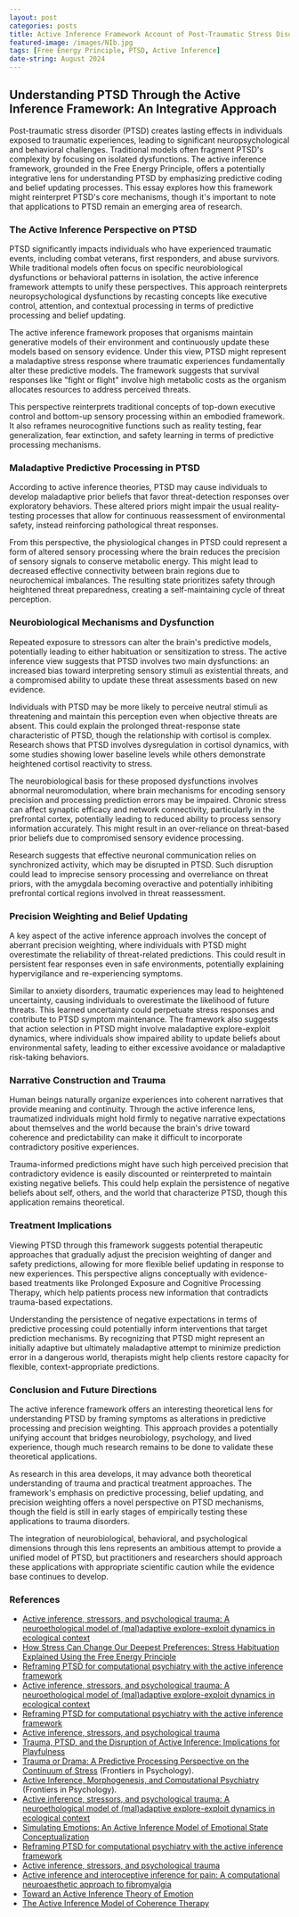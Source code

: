 ```yaml
---
layout: post
categories: posts
title: Active Inference Framework Account of Post-Traumatic Stress Disorder 
featured-image: /images/NIb.jpg
tags: [Free Energy Principle, PTSD, Active Inference]
date-string: August 2024
---
```



## Understanding PTSD Through the Active Inference Framework: An Integrative Approach

Post-traumatic stress disorder (PTSD) creates lasting effects in individuals exposed to traumatic experiences, leading to significant neuropsychological and behavioral challenges. Traditional models often fragment PTSD's complexity by focusing on isolated dysfunctions. The active inference framework, grounded in the Free Energy Principle, offers a potentially integrative lens for understanding PTSD by emphasizing predictive coding and belief updating processes. This essay explores how this framework might reinterpret PTSD's core mechanisms, though it's important to note that applications to PTSD remain an emerging area of research.

### The Active Inference Perspective on PTSD

PTSD significantly impacts individuals who have experienced traumatic events, including combat veterans, first responders, and abuse survivors. While traditional models often focus on specific neurobiological dysfunctions or behavioral patterns in isolation, the active inference framework attempts to unify these perspectives. This approach reinterprets neuropsychological dysfunctions by recasting concepts like executive control, attention, and contextual processing in terms of predictive processing and belief updating.

The active inference framework proposes that organisms maintain generative models of their environment and continuously update these models based on sensory evidence. Under this view, PTSD might represent a maladaptive stress response where traumatic experiences fundamentally alter these predictive models. The framework suggests that survival responses like "fight or flight" involve high metabolic costs as the organism allocates resources to address perceived threats.

This perspective reinterprets traditional concepts of top-down executive control and bottom-up sensory processing within an embodied framework. It also reframes neurocognitive functions such as reality testing, fear generalization, fear extinction, and safety learning in terms of predictive processing mechanisms.

### Maladaptive Predictive Processing in PTSD

According to active inference theories, PTSD may cause individuals to develop maladaptive prior beliefs that favor threat-detection responses over exploratory behaviors. These altered priors might impair the usual reality-testing processes that allow for continuous reassessment of environmental safety, instead reinforcing pathological threat responses.

From this perspective, the physiological changes in PTSD could represent a form of altered sensory processing where the brain reduces the precision of sensory signals to conserve metabolic energy. This might lead to decreased effective connectivity between brain regions due to neurochemical imbalances. The resulting state prioritizes safety through heightened threat preparedness, creating a self-maintaining cycle of threat perception.

### Neurobiological Mechanisms and Dysfunction

Repeated exposure to stressors can alter the brain's predictive models, potentially leading to either habituation or sensitization to stress. The active inference view suggests that PTSD involves two main dysfunctions: an increased bias toward interpreting sensory stimuli as existential threats, and a compromised ability to update these threat assessments based on new evidence.

Individuals with PTSD may be more likely to perceive neutral stimuli as threatening and maintain this perception even when objective threats are absent. This could explain the prolonged threat-response state characteristic of PTSD, though the relationship with cortisol is complex. Research shows that PTSD involves dysregulation in cortisol dynamics, with some studies showing lower baseline levels while others demonstrate heightened cortisol reactivity to stress.

The neurobiological basis for these proposed dysfunctions involves abnormal neuromodulation, where brain mechanisms for encoding sensory precision and processing prediction errors may be impaired. Chronic stress can affect synaptic efficacy and network connectivity, particularly in the prefrontal cortex, potentially leading to reduced ability to process sensory information accurately. This might result in an over-reliance on threat-based prior beliefs due to compromised sensory evidence processing.

Research suggests that effective neuronal communication relies on synchronized activity, which may be disrupted in PTSD. Such disruption could lead to imprecise sensory processing and overreliance on threat priors, with the amygdala becoming overactive and potentially inhibiting prefrontal cortical regions involved in threat reassessment.

### Precision Weighting and Belief Updating

A key aspect of the active inference approach involves the concept of aberrant precision weighting, where individuals with PTSD might overestimate the reliability of threat-related predictions. This could result in persistent fear responses even in safe environments, potentially explaining hypervigilance and re-experiencing symptoms.

Similar to anxiety disorders, traumatic experiences may lead to heightened uncertainty, causing individuals to overestimate the likelihood of future threats. This learned uncertainty could perpetuate stress responses and contribute to PTSD symptom maintenance. The framework also suggests that action selection in PTSD might involve maladaptive explore-exploit dynamics, where individuals show impaired ability to update beliefs about environmental safety, leading to either excessive avoidance or maladaptive risk-taking behaviors.

### Narrative Construction and Trauma

Human beings naturally organize experiences into coherent narratives that provide meaning and continuity. Through the active inference lens, traumatized individuals might hold firmly to negative narrative expectations about themselves and the world because the brain's drive toward coherence and predictability can make it difficult to incorporate contradictory positive experiences.

Trauma-informed predictions might have such high perceived precision that contradictory evidence is easily discounted or reinterpreted to maintain existing negative beliefs. This could help explain the persistence of negative beliefs about self, others, and the world that characterize PTSD, though this application remains theoretical.

### Treatment Implications

Viewing PTSD through this framework suggests potential therapeutic approaches that gradually adjust the precision weighting of danger and safety predictions, allowing for more flexible belief updating in response to new experiences. This perspective aligns conceptually with evidence-based treatments like Prolonged Exposure and Cognitive Processing Therapy, which help patients process new information that contradicts trauma-based expectations.

Understanding the persistence of negative expectations in terms of predictive processing could potentially inform interventions that target prediction mechanisms. By recognizing that PTSD might represent an initially adaptive but ultimately maladaptive attempt to minimize prediction error in a dangerous world, therapists might help clients restore capacity for flexible, context-appropriate predictions.

### Conclusion and Future Directions

The active inference framework offers an interesting theoretical lens for understanding PTSD by framing symptoms as alterations in predictive processing and precision weighting. This approach provides a potentially unifying account that bridges neurobiology, psychology, and lived experience, though much research remains to be done to validate these theoretical applications.

As research in this area develops, it may advance both theoretical understanding of trauma and practical treatment approaches. The framework's emphasis on predictive processing, belief updating, and precision weighting offers a novel perspective on PTSD mechanisms, though the field is still in early stages of empirically testing these applications to trauma disorders.

The integration of neurobiological, behavioral, and psychological dimensions through this lens represents an ambitious attempt to provide a unified model of PTSD, but practitioners and researchers should approach these applications with appropriate scientific caution while the evidence base continues to develop.


### References

- [Active inference, stressors, and psychological trauma: A neuroethological model of (mal)adaptive explore-exploit dynamics in ecological context](https://www.ncbi.nlm.nih.gov/pmc/articles/PMC6961115/) 
- [How Stress Can Change Our Deepest Preferences: Stress Habituation Explained Using the Free Energy Principle](https://www.frontiersin.org/journals/psychology/articles/10.3389/fpsyg.2022.865203/full) 
- [Reframing PTSD for computational psychiatry with the active inference framework](https://www.ncbi.nlm.nih.gov/pmc/articles/PMC6816477/)
- [Active inference, stressors, and psychological trauma: A neuroethological model of (mal)adaptive explore-exploit dynamics in ecological context](https://pubmed.ncbi.nlm.nih.gov/31830495/)
- [Reframing PTSD for computational psychiatry with the active inference framework](https://pubmed.ncbi.nlm.nih.gov/31564212/)
- [Active inference, stressors, and psychological trauma](https://pmc.ncbi.nlm.nih.gov/articles/PMC6961115/)
- [Trauma, PTSD, and the Disruption of Active Inference: Implications for Playfulness](https://www.playfulnessinstitute.org/2024/06/03/trauma-ptsd-and-the-disruption-of-active-inference-implications-for-playfulness/)
-  [Trauma or Drama: A Predictive Processing Perspective on the Continuum of Stress](https://www.frontiersin.org/articles/10.3389/fpsyg.2022.792828/full) (Frontiers in Psychology).
-  [Active Inference, Morphogenesis, and Computational Psychiatry](https://www.frontiersin.org/articles/10.3389/fpsyg.2021.646165/full) (Frontiers in Psychology).
- [Active inference, stressors, and psychological trauma: A neuroethological model of (mal)adaptive explore-exploit dynamics in ecological context](https://pubmed.ncbi.nlm.nih.gov/31830495/)
- [Simulating Emotions: An Active Inference Model of Emotional State Conceptualization](https://www.frontiersin.org/journals/psychology/articles/10.3389/fpsyg.2024.1345480/full)
- [Reframing PTSD for computational psychiatry with the active inference framework](https://pubmed.ncbi.nlm.nih.gov/31564212/)
- [Active inference, stressors, and psychological trauma](https://pmc.ncbi.nlm.nih.gov/articles/PMC6961115/)
- [Active inference and interoceptive inference for pain: A computational neuroaesthetic approach to fibromyalgia](https://www.frontiersin.org/journals/computational-neuroscience/articles/10.3389/fncom.2022.988977/full)
- [Toward an Active Inference Theory of Emotion](https://www.mdpi.com/1099-4300/26/10/833)
- [The Active Inference Model of Coherence Therapy](https://www.frontiersin.org/journals/human-neuroscience/articles/10.3389/fnhum.2022.955558/full)

